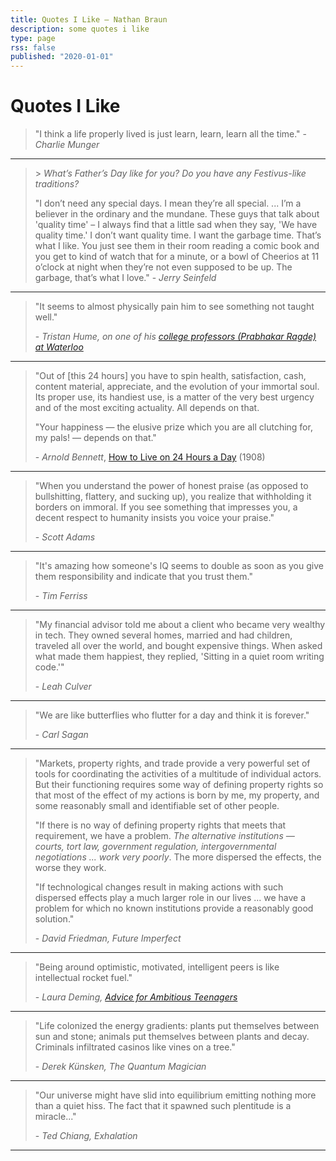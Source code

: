 ```yaml
---
title: Quotes I Like — Nathan Braun
description: some quotes i like
type: page
rss: false
published: "2020-01-01"
---
```


# Quotes I Like
> "I think a life properly lived is just learn, learn, learn all the time." - *Charlie Munger*

---
> \> *What’s Father’s Day like for you? Do you have any Festivus-like traditions?*
>
> "I don’t need any special days. I mean they’re all special. ... I’m a
> believer in the ordinary and the mundane. These guys that talk about 'quality
> time' – I always find that a little sad when they say, 'We have quality
> time.' I don’t want quality time. I want the garbage time. That’s what I
> like. You just see them in their room reading a comic book and you get to
> kind of watch that for a minute, or a bowl of Cheerios at 11 o’clock at night
> when they’re not even supposed to be up. The garbage, that’s what I love." -
> *Jerry Seinfeld*

---

> "It seems to almost physically pain him to see something not taught well."
>
> \- *Tristan Hume, on  one of his [college professors (Prabhakar Ragde) at Waterloo](https://thume.ca/2015/11/19/amazing-profs-of-waterloo-2015/)*

---

> "Out of [this 24 hours] you have to spin health, satisfaction, cash, content
> material, appreciate, and the evolution of your immortal soul. Its proper
> use, its handiest use, is a matter of the very best urgency and of the most
> exciting actuality. All depends on that.
> 
> "Your happiness — the elusive prize which you are all clutching for, my pals!
> — depends on that."
> 
> \- *Arnold Bennett*, [How to Live on 24 Hours a Day](https://www.goodreads.com/book/show/4855.How_to_Live_on_24_Hours_a_Day) (1908)

---

> "When you understand the power of honest praise (as opposed to bullshitting,
> flattery, and sucking up), you realize that withholding it borders on
> immoral. If you see something that impresses you, a decent respect to
> humanity insists you voice your praise."
>
> \- *Scott Adams*

---

> "It's amazing how someone's IQ seems to double as soon as you give them responsibility and indicate that you trust them."
>
> \- *Tim Ferriss*

---

> "My financial advisor told me about a client who became very wealthy in tech.
They owned several homes, married and had children, traveled all over the
world, and bought expensive things. When asked what made them happiest, they
replied, 'Sitting in a quiet room writing code.'"
> 
> \- *Leah Culver*

---

> "We are like butterflies who flutter for a day and think it is forever."
> 
> \- *Carl Sagan*

---
> "Markets, property rights, and trade provide a very powerful set of tools for
coordinating the activities of a multitude of individual actors. But their
functioning requires some way of defining property rights so that most of the
effect of my actions is born by me, my property, and some reasonably small and
identifiable set of other people.
>
> "If there is no way of defining property rights that meets that requirement, we
have a problem. *The alternative institutions — courts, tort law, government
regulation, intergovernmental negotiations ... work very poorly*.  The more
dispersed the effects, the worse they work.
>
> "If technological changes result in making actions with such dispersed effects
play a much larger role in our lives ...  we have a problem for which no known
institutions provide a reasonably good solution."
> 
> \- *David Friedman, Future Imperfect*

---
> "Being around optimistic, motivated, intelligent peers is like intellectual
rocket fuel."
>
> \- *Laura Deming, [Advice for Ambitious Teenagers](https://ldeming.posthaven.com/advice-for-ambitious-teenagers)*

---


> "Life colonized the energy gradients: plants put themselves between sun and
stone; animals put themselves between plants and decay. Criminals infiltrated
casinos like vines on a tree."
> 
> \- *Derek Künsken, The Quantum Magician*

---

> "Our universe might have slid into equilibrium emitting nothing more than a
> quiet hiss. The fact that it spawned such plentitude is a miracle..."
>
> \- *Ted Chiang, Exhalation*

---
